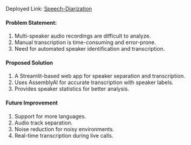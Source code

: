 Deployed Link: <a href="https://speaker-audio-separation.streamlit.app/"> Speech-Diarization </a>

#### Problem Statement:
1. Multi-speaker audio recordings are difficult to analyze.
2. Manual transcription is time-consuming and error-prone.
3. Need for automated speaker identification and transcription.

#### Proposed Solution
1. A Streamlit-based web app for speaker separation and transcription.
2. Uses AssemblyAI for accurate transcription with speaker labels.
3. Provides speaker statistics for better analysis.

#### Future Improvement
1. Support for more languages.
2. Audio track separation.
3. Noise reduction for noisy environments.
4. Real-time transcription during live calls.
